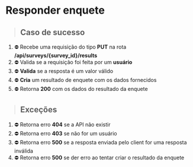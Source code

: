# Responder enquete

> ## Caso de sucesso

1. ⛔️ Recebe uma requisição do tipo **PUT** na rota **/api/surveys/{survey_id}/results**
2. ⛔️ Valida se a requisição foi feita por um **usuário**
3. ⛔️ **Valida** se a resposta é um valor válido
4. ⛔️ **Cria** um resultado de enquete com os dados fornecidos
5. ⛔️ Retorna **200** com os dados do resultado da enquete

> ## Exceções

1. ⛔️ Retorna erro **404** se a API não existir
2. ⛔️ Retorna erro **403** se não for um usuário
3. ⛔️ Retorna erro **500** se a resposta enviada pelo client for uma resposta inválida
4. ⛔️ Retorna erro **500** se der erro ao tentar criar o resultado da enquete